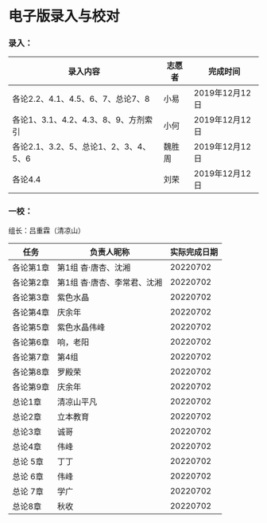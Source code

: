# 电子版录入与校对

### 录入：

| 录入内容                              | 志愿者 | 完成时间       |
| ------------------------------------- | ------ | -------------- |
| 各论2.2、4.1、4.5、6、7、总论7、8     | 小易   | 2019年12月12日 |
| 各论1、3.1、4.2、4.3、8、9、方剂索引  | 小何   | 2019年12月12日 |
| 各论2.1、3.2、5、总论1、2、3、4、5、6 | 魏胜周 | 2019年12月12日 |
| 各论4.4                               | 刘荣   | 2019年12月12日 |

### 一校：

组长：吕重霖（清凉山）

| 任务      | 负责人昵称              | 实际完成日期 |
| --------- | --------------------  | ------------ |
| 各论第1章 | 第1组 杳·唐杏、沈湘       | 20220702     |
| 各论第2章 | 第1组 杳·唐杏、李常君、沈湘 | 20220702     |
| 各论第3章 | 紫色水晶                 | 20220702     |
| 各论第4章 | 庆余年                   | 20220702     |
| 各论第5章 | 紫色水晶伟峰              | 20220702     |
| 各论第6章 | 响，老阳                 | 20220702     |
| 各论第7章 | 第4组                   | 20220702     |
| 各论第8章 | 罗殿荣                   | 20220702     |
| 各论第9章 | 庆余年                   | 20220702     |
| 总论1章   | 清凉山平凡               | 20220702     |
| 总论2章   | 立本教育                 | 20220702     |
| 总论3章   | 诚哥                     | 20220702     |
| 总论4章   | 伟峰                     | 20220702     |
| 总论 5章  | 丁丁                     | 20220702     |
| 总论 6章  | 伟峰                     | 20220702     |
| 总论 7章  | 学广                     | 20220702     |
| 总论8章   | 秋收                     | 20220702     |